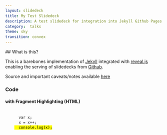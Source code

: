 ```yaml
---
layout: slidedeck
title: My Test Slidedeck
description: A test slidedeck for integration into Jekyll Github Pages
category:  talks
theme: sky
transition: convex
---
```


<section data-markdown>
## What is this?

This is a barebones implementation of [Jekyll](http://jekyllrb.com/) integrated with [reveal.js](https://github.com/hakimel/reveal.js/) enabling the serving of slidedecks from [Github](https://github.com).

Source and important caveats/notes available [here](https://github.com/mjvo/reveal-jekyll-slideserver)
</section>

<section data-markdown>
    <script type="text/template">
## slide 2
<!--linebreaks by double-space and RETURN -->
> "This is a quote"  
> &#8212; by <cite>someone</cite>
  </script>
</section>

<section>
    <h3>Code</h3>
    <h4>with Fragment Highlighting (HTML)</h4>
    <pre><code data-noescape>
      var x;
      x = x++;
    <mark class="fragment" data-fragment-index="1">  console.log(x);</mark>
    </code></pre>
</section>

<section data-markdown>
    <script type="text/template">

## Markdown Code Test
### with fragments
<pre><code data-noescape>
  var x;
  x = x++;
  <mark class="fragment" data-fragment-index="1">  console.log(x);</mark>
  var y;

</code></pre>

* Item 1 <!-- .element: class="fragment" data-fragment-index="1" -->
  </script>
</section>

<section data-markdown>
    <script type="text/template">

## Title
![arduino](images/arduino.jpg) <!-- .element: style="width:60%" -->

  </script>
</section>

<section data-markdown>
    <script type="text/template">

col1|col2
:---:|:---:
data|data2
data3|data4

  </script>
</section>

<section data-markdown>
    <script type="text/template">

## Fragments
* Item 1 <!-- .element: class="fragment highlight-current-blue" -->
* Item 2 <!-- .element: class="fragment" -->

    </script>
</section>

<section>
<iframe width="100%" height="800" data-src="//jsfiddle.net/1wuk7540/embedded/" allowfullscreen="allowfullscreen" frameborder="0"></iframe>
</section>
